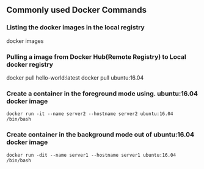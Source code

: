 ## Commonly used Docker Commands

### Listing the docker images in the local registry
docker images

### Pulling a image from Docker Hub(Remote Registry) to Local docker registry
docker pull hello-world:latest
docker pull ubuntu:16.04 

### Create a container in the foreground mode using. ubuntu:16.04 docker image
```
docker run -it --name server2 --hostname server2 ubuntu:16.04 /bin/bash
```

### Create container in the background mode out of ubuntu:16.04 docker image
```
docker run -dit --name server1 --hostname server1 ubuntu:16.04 /bin/bash
```

